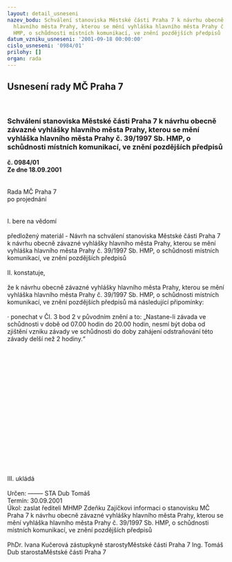 ```yaml
---
layout: detail_usneseni
nazev_bodu: Schválení stanoviska Městské části Praha 7 k návrhu obecně závazné vyhlášky
  hlavního města Prahy, kterou se mění vyhláška hlavního města Prahy č. 39/1997 Sb.
  HMP, o schůdnosti místních komunikací, ve znění pozdějších předpisů
datum_vzniku_usneseni: '2001-09-18 00:00:00'
cislo_usneseni: '0984/01'
prilohy: []
organ: rada
---
```

<div id="ucUsn_pList" class="usn">
	<span><h2>Usnesení rady MČ Praha 7 </h2>
<br></span><div class="standBody">
<span><h3>Schválení stanoviska Městské části Praha 7 k návrhu obecně závazné vyhlášky hlavního města Prahy, kterou se mění vyhláška hlavního města Prahy č. 39/1997 Sb. HMP, o schůdnosti místních komunikací, ve znění pozdějších předpisů</h3></span><div class="center">
		<strong>č. 0984/01</strong><br>
	</div>
<div class="center">
		<strong>Ze dne 18.09.2001</strong><br><br>
	</div>
<br>Rada MČ Praha 7<br>po projednání<br><br><br>I.	bere na vědomí<br><br> předložený materiál - Návrh na schválení stanoviska Městské části Praha 7 k návrhu obecně závazné vyhlášky hlavního města Prahy, kterou se mění vyhláška hlavního města Prahy č. 39/1997 Sb. HMP, o schůdnosti místních komunikací, ve znění pozdějších předpisů<br><br>II.	konstatuje,<br><br>že k návrhu obecně závazné vyhlášky hlavního města Prahy, kterou se mění vyhláška hlavního města Prahy č. 39/1997 Sb. HMP, o schůdnosti místních komunikací, ve znění pozdějších předpisů má následující připomínky:<br><br>· ponechat v Čl. 3 bod 2 v původním znění a to: „Nastane-li závada ve schůdnosti v době od 07.00 hodin do 20.00 hodin, nesmí být doba od zjištění vzniku závady ve schůdnosti do doby zahájení odstraňování této závady delší než 2 hodiny.“<br><br><br><br><br><br><br><br><br><br><br><br><br><br><br><br><br><br><br>III.	ukládá <br><br> Určen:	–––––	STA Dub Tomáš<br>Termín: 30.09.2001<br>Úkol:	zaslat řediteli MHMP Zdeňku Zajíčkovi informaci o stanovisku MČ Praha 7 k návrhu obecně závazné vyhlášky hlavního města Prahy, kterou se mění vyhláška hlavního města Prahy č. 39/1997 Sb. HMP, o schůdnosti místních komunikací, ve znění pozdějších předpisů <br>  	<br>PhDr. Ivana Kučerová zástupkyně starostyMěstské části Praha 7	Ing. Tomáš Dub starostaMěstské části Praha 7<br>	<br><br>
</div>
</div>